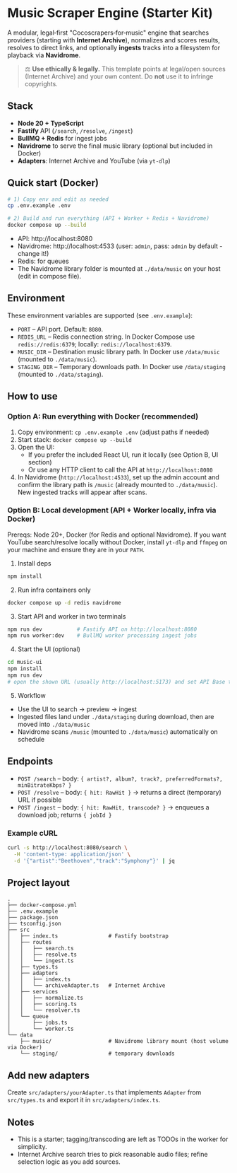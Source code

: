 # Music Scraper Engine (Starter Kit)
A modular, legal‑first "Cocoscrapers‑for‑music" engine that searches providers (starting with **Internet Archive**), normalizes and scores results, resolves to direct links, and optionally **ingests** tracks into a filesystem for playback via **Navidrome**.

> ⚖️ **Use ethically & legally.** This template points at legal/open sources (Internet Archive) and your own content. Do **not** use it to infringe copyrights.

## Stack
- **Node 20 + TypeScript**
- **Fastify** API (`/search`, `/resolve`, `/ingest`)
- **BullMQ + Redis** for ingest jobs
- **Navidrome** to serve the final music library (optional but included in Docker)
- **Adapters**: Internet Archive and YouTube (via `yt-dlp`)

## Quick start (Docker)
```bash
# 1) Copy env and edit as needed
cp .env.example .env

# 2) Build and run everything (API + Worker + Redis + Navidrome)
docker compose up --build
```

- API: http://localhost:8080
- Navidrome: http://localhost:4533 (user: `admin`, pass: `admin` by default - change it!)
- Redis: for queues
- The Navidrome library folder is mounted at `./data/music` on your host (edit in compose file).

## Environment
These environment variables are supported (see `.env.example`):

- `PORT` – API port. Default: `8080`.
- `REDIS_URL` – Redis connection string. In Docker Compose use `redis://redis:6379`; locally: `redis://localhost:6379`.
- `MUSIC_DIR` – Destination music library path. In Docker use `/data/music` (mounted to `./data/music`).
- `STAGING_DIR` – Temporary downloads path. In Docker use `/data/staging` (mounted to `./data/staging`).

## How to use

### Option A: Run everything with Docker (recommended)
1. Copy environment: `cp .env.example .env` (adjust paths if needed)
2. Start stack: `docker compose up --build`
3. Open the UI:
   - If you prefer the included React UI, run it locally (see Option B, UI section)
   - Or use any HTTP client to call the API at `http://localhost:8080`
4. In Navidrome (`http://localhost:4533`), set up the admin account and confirm the library path is `/music` (already mounted to `./data/music`). New ingested tracks will appear after scans.

### Option B: Local development (API + Worker locally, infra via Docker)
Prereqs: Node 20+, Docker (for Redis and optional Navidrome). If you want YouTube search/resolve locally without Docker, install `yt-dlp` and `ffmpeg` on your machine and ensure they are in your `PATH`.

1. Install deps
```bash
npm install
```

2. Run infra containers only
```bash
docker compose up -d redis navidrome
```

3. Start API and worker in two terminals
```bash
npm run dev           # Fastify API on http://localhost:8080
npm run worker:dev    # BullMQ worker processing ingest jobs
```

4. Start the UI (optional)
```bash
cd music-ui
npm install
npm run dev
# open the shown URL (usually http://localhost:5173) and set API Base to http://localhost:8080
```

5. Workflow
- Use the UI to search → preview → ingest
- Ingested files land under `./data/staging` during download, then are moved into `./data/music`
- Navidrome scans `/music` (mounted to `./data/music`) automatically on schedule

## Endpoints
- `POST /search` – body: `{ artist?, album?, track?, preferredFormats?, minBitrateKbps? }`
- `POST /resolve` – body: `{ hit: RawHit }` → returns a direct (temporary) URL if possible
- `POST /ingest` – body: `{ hit: RawHit, transcode? }` → enqueues a download job; returns `{ jobId }`

### Example cURL
```bash
curl -s http://localhost:8080/search \
  -H 'content-type: application/json' \
  -d '{"artist":"Beethoven","track":"Symphony"}' | jq
```

## Project layout
```
.
├── docker-compose.yml
├── .env.example
├── package.json
├── tsconfig.json
├── src
│   ├── index.ts                # Fastify bootstrap
│   ├── routes
│   │   ├── search.ts
│   │   ├── resolve.ts
│   │   └── ingest.ts
│   ├── types.ts
│   ├── adapters
│   │   ├── index.ts
│   │   └── archiveAdapter.ts   # Internet Archive
│   ├── services
│   │   ├── normalize.ts
│   │   ├── scoring.ts
│   │   └── resolver.ts
│   └── queue
│       ├── jobs.ts
│       └── worker.ts
└── data
    ├── music/                  # Navidrome library mount (host volume via Docker)
    └── staging/                # temporary downloads
```

## Add new adapters
Create `src/adapters/yourAdapter.ts` that implements `Adapter` from `src/types.ts` and export it in `src/adapters/index.ts`.

## Notes
- This is a starter; tagging/transcoding are left as TODOs in the worker for simplicity.
- Internet Archive search tries to pick reasonable audio files; refine selection logic as you add sources.
